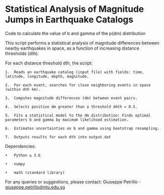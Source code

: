# Statistical Analysis of Magnitude Jumps in Earthquake Catalogs
Code to calculate the value of b and gamma of the p(dm) distribution

This script performs a statistical analysis of magnitude differences between nearby earthquakes in space, as a function of increasing distance thresholds (dth).

For each distance threshold dth, the script:

	1.	Reads an earthquake catalog (input file) with fields: time, latitude, longitude, depth, magnitude. 
 
	2.	For each event, searches for close neighboring events in space (within dth km).
 
	3.	Computes magnitude differences (dm) between event pairs.
 
	4.	Selects positive dm greater than a threshold dmth = 0.5.
 
	5.	Fits a statistical model to the dm distribution: Finds optimal parameters b and gamma by maximum likelihood estimation.
 
	6.	Estimates uncertainties on b and gamma using bootstrap resampling.
 
	7.	Outputs results for each dth into output.dat

Dependencies:

	•	Python ≥ 3.6
 
	•	numpy
 
	•	math (standard library)

 For any queries or suggestions, please contact:
Giuseppe Petrillo - giuseppe.petrillo@ntu.edu.sg
